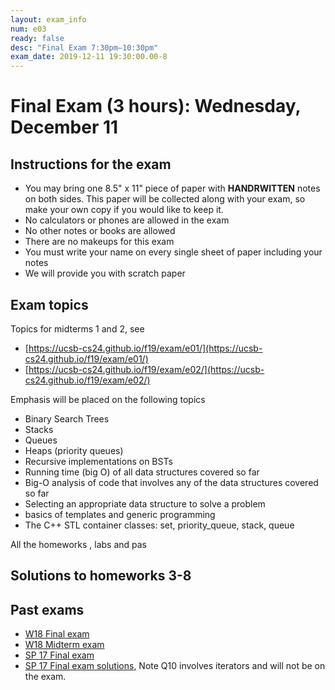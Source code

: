 ```yaml
---
layout: exam_info
num: e03
ready: false
desc: "Final Exam 7:30pm–10:30pm"
exam_date: 2019-12-11 19:30:00.00-8
---
```



# Final Exam (3 hours): Wednesday, December 11

## Instructions for the exam

* You may bring one 8.5" x 11" piece of paper with **HANDRWITTEN** notes on both sides. This paper will be collected along with your exam, so make your own copy if you would like to keep it.
* No calculators or phones are allowed in the exam
* No other notes or books are allowed
* There are no makeups for this exam
* You must write your name on every single sheet of paper including your notes
* We will provide you with scratch paper

## Exam topics

Topics for midterms 1 and 2, see
* [https://ucsb-cs24.github.io/f19/exam/e01/](https://ucsb-cs24.github.io/f19/exam/e01/)
* [https://ucsb-cs24.github.io/f19/exam/e02/](https://ucsb-cs24.github.io/f19/exam/e02/)

Emphasis will be placed on the following topics
- Binary Search Trees
- Stacks 
- Queues
- Heaps (priority queues)
- Recursive implementations on BSTs
- Running time (big O) of all data structures covered so far
- Big-O analysis of code that involves any of the data structures covered so far
- Selecting an appropriate data structure to solve a problem
- basics of templates and generic programming
- The C++ STL container classes: set, priority_queue, stack, queue

All the homeworks , labs and pas

## Solutions to homeworks 3-8


## Past exams
* [W18 Final exam](https://docs.google.com/document/d/1WnRMez9RvgAu12A3R5JxqSiWF9SmG5jzKMV2MiKCjXU/edit?usp=sharing)
* [W18 Midterm exam](https://goo.gl/L95NxV)
* [SP 17 Final exam](https://docs.google.com/document/d/1MZFN-3tx3CkxelwDl34Ci6o2QgsVCdZC0XitrTLuG_s/edit?usp=sharing)
* [SP 17 Final exam solutions](https://docs.google.com/document/d/1a8m2St1_WnsSfnhX2Hu2cCdaXSEHF5lBGYFBNBEq6OQ/edit?usp=sharing), Note Q10 involves iterators and will not be on the exam.
